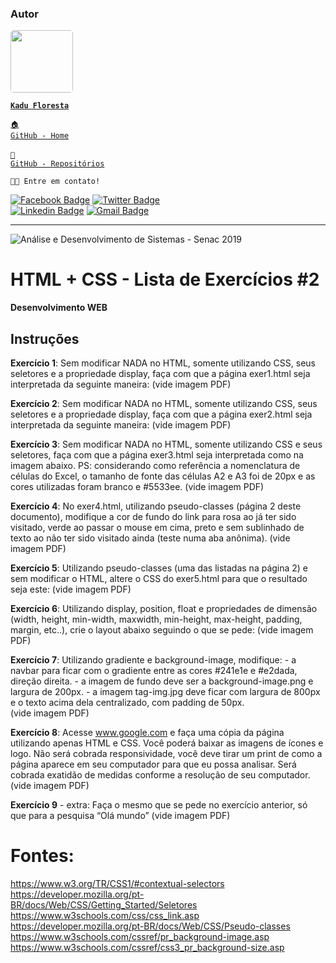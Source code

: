 ### Autor

<a href="https://www.linkedin.com/in/kadufloresta/">
 <img style="border-radius: 5px;" src="https://media-exp1.licdn.com/dms/image/C4D03AQFfIeRf3UDQ9Q/profile-displayphoto-shrink_400_400/0?e=1605139200&v=beta&t=vWVjctWELGPrf-DrfqlwmBWjl88lk6ZwKTUJoCIkI_I" width="100px; alt=""/></b>
 
 <code><b>Kadu Floresta</b></code></a>
 
 <code><a href="https://github.com/KaduFloresta" title="HomeGit">🏠 GitHub - Home</a><br></code><br>
 <code><a href="https://github.com/KaduFloresta?tab=repositories" title="RepoGit">📂 GitHub - Repositórios</a><br></code>

<code>👋🏽 Entre em contato!</code>

[![Facebook Badge](https://img.shields.io/badge/-Kadu_Floresta-lightblue?style=flat-square&logo=Facebook&logoColor=white&link=https://https://www.facebook.com/kadu.floresta)](https://https://www.facebook.com/kadu.floresta)
[![Twitter Badge](https://img.shields.io/badge/-@kadu_kururu-1ca0f1?style=flat-square&labelColor=1ca0f1&logo=twitter&logoColor=white&link=https://twitter.com/kadu_kururu)](https://twitter.com/kadu_kururu)
<br>
[![Linkedin Badge](https://img.shields.io/badge/-Kadu_Floresta-blue?style=flat-square&logo=Linkedin&logoColor=white&link=https://www.linkedin.com/in/kadufloresta/)](https://www.linkedin.com/in/kadufloresta/)
[![Gmail Badge](https://img.shields.io/badge/-cefloresta1@gmail.com-c14438?style=flat-square&logo=Gmail&logoColor=white&link=mailto:cefloresta1@gmail.com)](mailto:cefloresta1@gmail.com)
 
---
![Análise e Desenvolvimento de Sistemas - Senac 2019](https://www.liveondemand.com.br/wp-content/uploads/2019/05/logo-SENAC.png)
# HTML + CSS - Lista de Exercícios #2

**Desenvolvimento WEB**

## Instruções
**Exercício 1**: Sem modificar NADA no HTML, somente utilizando CSS, seus seletores e a propriedade display, faça com que a página exer1.html seja interpretada da seguinte maneira:
(vide imagem PDF)
 
**Exercício 2**: Sem modificar NADA no HTML, somente utilizando CSS, seus seletores e a propriedade display, faça com que a página exer2.html seja interpretada da seguinte maneira:
(vide imagem PDF)
 
**Exercício 3**: Sem modificar NADA no HTML, somente utilizando CSS e seus seletores, faça com que a página exer3.html seja interpretada como na imagem abaixo. PS: considerando como referência a nomenclatura de células do Excel, o tamanho de fonte das células A2 e A3 foi de 20px e as cores utilizadas foram branco e #5533ee.
(vide imagem PDF)
 
**Exercício 4**: No exer4.html, utilizando pseudo-classes (página 2 deste documento), modifique a cor de fundo do link para rosa ao já ter sido visitado, verde ao passar o mouse em cima, preto e sem sublinhado de texto ao não ter sido visitado ainda (teste numa aba anônima).
(vide imagem PDF)
 
**Exercício 5**: Utilizando pseudo-classes (uma das listadas na página 2) e sem modificar o HTML, altere o CSS do exer5.html para que o resultado seja este:
(vide imagem PDF)
 
**Exercício 6**:  Utilizando display, position, float e propriedades de dimensão (width, height, min-width, maxwidth, min-height, max-height, padding, margin, etc..), crie o layout abaixo seguindo o que se pede: 
(vide imagem PDF) 
 
**Exercício 7**: Utilizando gradiente e background-image, modifique: - a navbar para ficar com o gradiente entre as cores #241e1e e #e2dada, direção direita. - a imagem de fundo deve ser a background-image.png e largura de 200px. - a imagem tag-img.jpg deve ficar com largura de 800px e o texto acima dela centralizado, com padding de 50px.  
(vide imagem PDF)
 
**Exercício 8**: Acesse www.google.com e faça uma cópia da página utilizando apenas HTML e CSS. Você poderá baixar as imagens de ícones e logo. Não será cobrada responsividade, você deve tirar um print de como a página aparece em seu computador para que eu possa analisar. Será cobrada exatidão de medidas conforme a resolução de seu computador.  
(vide imagem PDF)
 
**Exercício 9** - extra: 
Faça o mesmo que se pede no exercício anterior, só que para a pesquisa “Olá mundo” 
(vide imagem PDF)
 
 
 
# Fontes:
https://www.w3.org/TR/CSS1/#contextual-selectors  
https://developer.mozilla.org/pt-BR/docs/Web/CSS/Getting_Started/Seletores  
https://www.w3schools.com/css/css_link.asp  
https://developer.mozilla.org/pt-BR/docs/Web/CSS/Pseudo-classes  
https://www.w3schools.com/cssref/pr_background-image.asp  
https://www.w3schools.com/cssref/css3_pr_background-size.asp 
